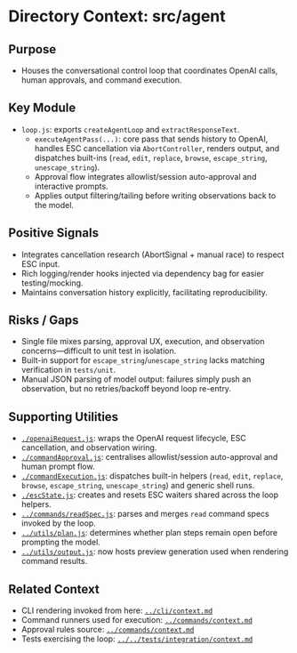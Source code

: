 # Directory Context: src/agent

## Purpose

- Houses the conversational control loop that coordinates OpenAI calls, human approvals, and command execution.

## Key Module

- `loop.js`: exports `createAgentLoop` and `extractResponseText`.
  - `executeAgentPass(...)`: core pass that sends history to OpenAI, handles ESC cancellation via `AbortController`, renders output, and dispatches built-ins (`read`, `edit`, `replace`, `browse`, `escape_string`, `unescape_string`).
  - Approval flow integrates allowlist/session auto-approval and interactive prompts.
  - Applies output filtering/tailing before writing observations back to the model.

## Positive Signals

- Integrates cancellation research (AbortSignal + manual race) to respect ESC input.
- Rich logging/render hooks injected via dependency bag for easier testing/mocking.
- Maintains conversation history explicitly, facilitating reproducibility.

## Risks / Gaps

- Single file mixes parsing, approval UX, execution, and observation concerns—difficult to unit test in isolation.
- Built-in support for `escape_string`/`unescape_string` lacks matching verification in `tests/unit`.
- Manual JSON parsing of model output: failures simply push an observation, but no retries/backoff beyond loop re-entry.

## Supporting Utilities

- [`./openaiRequest.js`](./openaiRequest.js): wraps the OpenAI request lifecycle, ESC cancellation, and observation wiring.
- [`./commandApproval.js`](./commandApproval.js): centralises allowlist/session auto-approval and human prompt flow.
- [`./commandExecution.js`](./commandExecution.js): dispatches built-in helpers (`read`, `edit`, `replace`, `browse`, `escape_string`, `unescape_string`) and generic shell runs.
- [`./escState.js`](./escState.js): creates and resets ESC waiters shared across the loop helpers.
- [`../commands/readSpec.js`](../commands/readSpec.js): parses and merges `read` command specs invoked by the loop.
- [`../utils/plan.js`](../utils/plan.js): determines whether plan steps remain open before prompting the model.
- [`../utils/output.js`](../utils/output.js): now hosts preview generation used when rendering command results.

## Related Context

- CLI rendering invoked from here: [`../cli/context.md`](../cli/context.md)
- Command runners used for execution: [`../commands/context.md`](../commands/context.md)
- Approval rules source: [`../commands/context.md`](../commands/context.md)
- Tests exercising the loop: [`../../tests/integration/context.md`](../../tests/integration/context.md)
